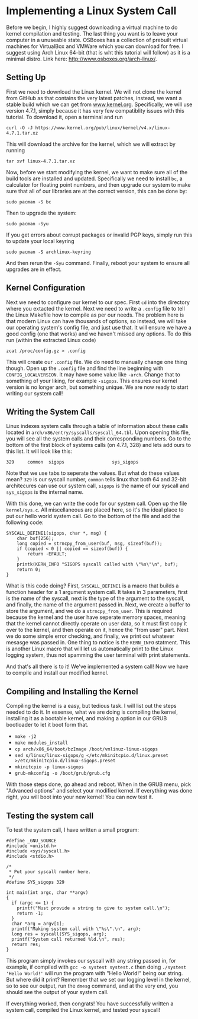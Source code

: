 # Implementing a Linux System Call
Before we begin, I highly suggest downloading a virtual machine to do kernel compilation and testing. The last thing you want is to leave your computer in a unuseable state. OSBoxes has a collection of prebuilt virtual machines for VirtualBox and VMWare which you can download for free. I suggest using Arch Linux 64-bit (that is wht this tutorial will follow) as it is a minimal distro. Link here: http://www.osboxes.org/arch-linux/.

## Setting Up
First we need to download the Linux kernel. We will not clone the kernel from GitHub as that contains the very latest patches, instead, we want a stable build which we can get from www.kernel.org. Specifically, we will use version 4.7.1, simply because it has very few compatiblity issues with this tutorial. To download it, open a terminal and run 
```
curl -O -J https://www.kernel.org/pub/linux/kernel/v4.x/linux-4.7.1.tar.xz
```

This will download the archive for the kernel, which we will extract by running

```
tar xvf linux-4.7.1.tar.xz
```

Now, before we start modifying the kernel, we want to make sure all of the build tools are installed and updated. Specifically we need to install `bc`, a calculator for floating point numbers, and then upgrade our system to make sure that all of our libraries are at the correct version, this can be done by:
```
sudo pacman -S bc
```
Then to upgrade the system:
```
sudo pacman -Syu
```
If you get errors about corrupt packages or invalid PGP keys, simply run this to update your local keyring
```
sudo pacman -S archlinux-keyring
```
And then rerun the `-Syu` command. Finally, reboot your system to ensure all upgrades are in effect.

## Kernel Configuration

Next we need to configure our kernel to our spec. First `cd` into the directory where you extacted the kernel. Next we need to write a `.config` file to tell the Linux Makefile how to compile as per our needs. The problem here is that modern Linux can have thousands of options, so instead, we will take our operating system's config file, and just use that. It will ensure we have a good config (one that works) and we haven't missed any options. To do this run (within the extracted Linux code)
```
zcat /proc/config.gz > .config
```
This will create our `.config` file. We do need to manually change one thing though. Open up the `.config` file and find the line beginning with `CONFIG_LOCALVERSION`. It may have some value like `-arch`. Change that to something of your liking, for example `-sigops`. This ensures our kernel version is no longer arch, but something unique. We are now ready to start writing our system call!

## Writing the System Call

Linux indexes system calls through a table of information about these calls located in `arch/x86/entry/syscalls/syscall_64.tbl`. Upon opening this file, you will see all the system calls and their corresponding numbers. Go to the bottom of the first block of systems calls (on 4.7.1, 328) and lets add ours to this list. It will look like this:
```
329     common  sigops                  sys_sigops
```
Note that we use tabs to seperate the values. But what do these values mean? `329` is our syscall number, `common` tells linux that both 64 and 32-bit architecures can use our system call, `sigops` is the name of our syscall and `sys_sigops` is the internal name.

With this done, we can write the code for our system call. Open up the file `kernel/sys.c`. All miscellaneous are placed here, so it's the ideal place to put our hello world system call. Go to the bottom of the file and add the following code:
```
SYSCALL_DEFINE1(sigops, char *, msg) {
    char buf[256];
    long copied = strncpy_from_user(buf, msg, sizeof(buf));
    if (copied < 0 || copied == sizeof(buf)) {
        return -EFAULT;
    }
    printk(KERN_INFO "SIGOPS syscall called with \"%s\"\n", buf);
    return 0;
}
```

What is this code doing? First, `SYSCALL_DEFINE1` is a macro that builds a function header for a 1 argument system call. It takes in 3 parameters, first is the name of the syscall, next is the type of the argument to the syscall, and finally, the name of the argument passed in. Next, we create a buffer to store the argument, and we do a `strncpy_from_user`. This is required because the kernel and the user have seperate memory spaces, meaning that the kernel cannot directly operate on user data, so it must first copy it over to the kernel, and then operate on it, hence the "from user" part. Next we do some simple error checking, and finally, we print out whatever mesasge was passed in. One thing to notice is the `KERN_INFO` statment. This is another Linux macro that will let us automatically print to the Linux logging system, thus not spamming the user terminal with print statements. 

And that's all there is to it! We've implemented a system call! Now we have to compile and install our modified kernel.

## Compiling and Installing the Kernel
Compiling the kernel is a easy, but tedious task. I will list out the steps needed to do it. In essense, what we are doing is compiling the kernel, installing it as a bootable kernel, and making a option in our GRUB bootloader to let it boot form that.
 - `make -j2` 
 - `make modules_install`
 - `cp arch/x86_64/boot/bzImage /boot/vmlinuz-linux-sigops`
 - `sed s/linux/linux-sigops/g </etc/mkinitcpio.d/linux.preset >/etc/mkinitcpio.d/linux-sigops.preset`
 - `mkinitcpio -p linux-sigops`
 - `grub-mkconfig -o /boot/grub/grub.cfg`

With those steps done, go ahead and reboot. When in the GRUB menu, pick "Advanced options" and select your modified kernel. If everything was done right, you will boot into your new kernel! You can now test it.

## Testing the system call

To test the system call, I have written a small program:

```
#define _GNU_SOURCE
#include <unistd.h>
#include <sys/syscall.h>
#include <stdio.h>

/*
 * Put your syscall number here.
 */
#define SYS_sigops 329

int main(int argc, char **argv)
{
  if (argc <= 1) {
    printf("Must provide a string to give to system call.\n");
    return -1;
  }
  char *arg = argv[1];
  printf("Making system call with \"%s\".\n", arg);
  long res = syscall(SYS_sigops, arg);
  printf("System call returned %ld.\n", res);
  return res;
}
```

This program simply invokes our syscall with any string passed in, for example, if compiled with `gcc -o systest systest.c` then doing `./systest 'Hello World!'` will run the program with "Hello World!" being our string. But where did it print? Remember that we set our logging level in the kernel, so to see our output, run the `dmesg` command, and at the very end, you should see the output of your system call.

If everything worked, then congrats! You have successfully written a system call, compiled the Linux kernel, and tested your syscall!
